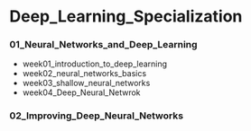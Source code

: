 # Deep_Learning_Specialization

### 01_Neural_Networks_and_Deep_Learning
* week01_introduction_to_deep_learning
* week02_neural_networks_basics
* week03_shallow_neural_networks
* week04_Deep_Neural_Netwrok


### 02_Improving_Deep_Neural_Networks